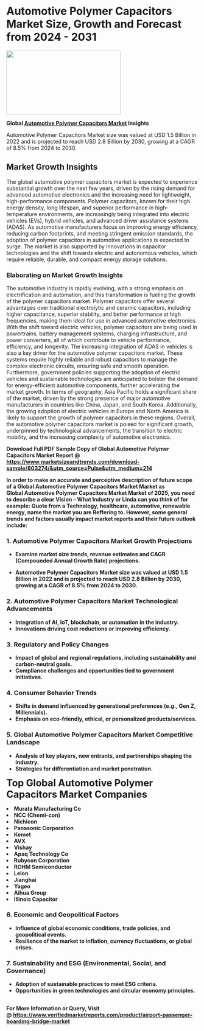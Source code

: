 <H1>Automotive Polymer Capacitors Market Size, Growth and Forecast from 2024 - 2031</H1><img class="aligncenter size-medium wp-image-584254" src="https://thirdeyenews.in/wp-content/uploads/2024/09/Global-Market-Research-300x168.jpeg" alt="" width="300" height="168" /><p><strong>Global&nbsp;<a href="https://www.marketsizeandtrends.com/download-sample/803274/&amp;utm_source=Pulse&amp;utm_medium=214">Automotive Polymer Capacitors Market</a> Insights</strong></p><p>Automotive Polymer Capacitors Market size was valued at USD 1.5 Billion in 2022 and is projected to reach USD 2.8 Billion by 2030, growing at a CAGR of 8.5% from 2024 to 2030.</p><p><h2>Market Growth Insights</h2> The global automotive polymer capacitors market is expected to experience substantial growth over the next few years, driven by the rising demand for advanced automotive electronics and the increasing need for lightweight, high-performance components. Polymer capacitors, known for their high energy density, long lifespan, and superior performance in high-temperature environments, are increasingly being integrated into electric vehicles (EVs), hybrid vehicles, and advanced driver assistance systems (ADAS). As automotive manufacturers focus on improving energy efficiency, reducing carbon footprints, and meeting stringent emission standards, the adoption of polymer capacitors in automotive applications is expected to surge. The market is also supported by innovations in capacitor technologies and the shift towards electric and autonomous vehicles, which require reliable, durable, and compact energy storage solutions. <p><strong></strong></p> <h3>Elaborating on Market Growth Insights</h3> The automotive industry is rapidly evolving, with a strong emphasis on electrification and automation, and this transformation is fueling the growth of the polymer capacitors market. Polymer capacitors offer several advantages over traditional electrolytic and ceramic capacitors, including higher capacitance, superior stability, and better performance at high frequencies, making them ideal for use in advanced automotive electronics. With the shift toward electric vehicles, polymer capacitors are being used in powertrains, battery management systems, charging infrastructure, and power converters, all of which contribute to vehicle performance, efficiency, and longevity. The increasing integration of ADAS in vehicles is also a key driver for the automotive polymer capacitors market. These systems require highly reliable and robust capacitors to manage the complex electronic circuits, ensuring safe and smooth operation. Furthermore, government policies supporting the adoption of electric vehicles and sustainable technologies are anticipated to bolster the demand for energy-efficient automotive components, further accelerating the market growth. In terms of geography, Asia Pacific holds a significant share of the market, driven by the strong presence of major automotive manufacturers in countries like China, Japan, and South Korea. Additionally, the growing adoption of electric vehicles in Europe and North America is likely to support the growth of polymer capacitors in these regions. Overall, the automotive polymer capacitors market is poised for significant growth, underpinned by technological advancements, the transition to electric mobility, and the increasing complexity of automotive electronics. <p><strong></p><p><span class=""><strong>Download Full PDF Sample Copy of Global Automotive Polymer Capacitors Market Report</strong> @ <a href="https://www.marketsizeandtrends.com/download-sample/803274/&amp;utm_source=Pulse&amp;utm_medium=214" target="_blank">https://www.marketsizeandtrends.com/download-sample/803274/&amp;utm_source=Pulse&amp;utm_medium=214</a></span></p><p>In order to make an accurate and perceptive description of future scope of a Global&nbsp;Automotive Polymer Capacitors Market Market as Global&nbsp;Automotive Polymer Capacitors Market Market of 2025, you need to describe a clear Vision &ndash; What Industry or Linda can you think of for example: Quote from a Technology, healthcare, automotive, renewable energy, name the market you are Reffering to. However, some general trends and factors usually impact market reports and their future outlook include:</p><h3>1.&nbsp;<strong>Automotive Polymer Capacitors Market Growth Projections</strong></h3><ul><li>Examine market size trends, revenue estimates and CAGR (Compounded Annual Growth Rate) projections.</li><li><p>Automotive Polymer Capacitors Market size was valued at USD 1.5 Billion in 2022 and is projected to reach USD 2.8 Billion by 2030, growing at a CAGR of 8.5% from 2024 to 2030.</p></li></ul><h3>2.&nbsp;<strong>Automotive Polymer Capacitors Market Technological Advancements</strong></h3><ul><li>Integration of AI, IoT, blockchain, or automation in the industry.</li><li>Innovations driving cost reductions or improving efficiency.</li></ul><h3>3.&nbsp;<strong>Regulatory and Policy Changes</strong></h3><ul><li>Impact of global and regional regulations, including sustainability and carbon-neutral goals.</li><li>Compliance challenges and opportunities tied to government initiatives.</li></ul><h3>4.&nbsp;<strong>Consumer Behavior Trends</strong></h3><ul><li>Shifts in demand influenced by generational preferences (e.g., Gen Z, Millennials).</li><li>Emphasis on eco-friendly, ethical, or personalized products/services.</li></ul><h3>5.&nbsp;<strong>Global Automotive Polymer Capacitors Market Competitive Landscape</strong></h3><ul><li>Analysis of key players, new entrants, and partnerships shaping the industry.</li><li>Strategies for differentiation and market penetration.</li></ul><p data-pm-slice="1 1 []"><span style="color: inherit; font-family: inherit; font-size: 25px;">Top Global Automotive Polymer Capacitors Market Companies</span></p><div class="" data-test-id=""><p><li>Murata Manufacturing Co</li><li> NCC (Chemi-con)</li><li> Nichicon</li><li> Panasonic Corporation</li><li> Kemet</li><li> AVX</li><li> Vishay</li><li> Apaq Technology Co</li><li> Rubycon Corporation</li><li> ROHM Semiconductor</li><li> Lelon</li><li> Jianghai</li><li> Yageo</li><li> Aihua Group</li><li> Illinois Capacitor</li></p></div><h3>6.&nbsp;<strong>Economic and Geopolitical Factors</strong></h3><ul><li>Influence of global economic conditions, trade policies, and geopolitical events.</li><li>Resilience of the market to inflation, currency fluctuations, or global crises.</li></ul><h3>7.&nbsp;<strong>Sustainability and ESG (Environmental, Social, and Governance)</strong></h3><ul><li>Adoption of sustainable practices to meet ESG criteria.</li><li>Opportunities in green technologies and circular economy principles.</li></ul><h2><strong style="font-size: 14px;">For More Information or Query, Visit @&nbsp;</strong><a style="background-color: #ffffff; font-size: 14px;" href="https://www.marketsizeandtrends.com/report/automotive-polymer-capacitors-market/" target="_blank">https://www.verifiedmarketreports.com/product/airport-passenger-boarding-bridge-market</a></h2>
